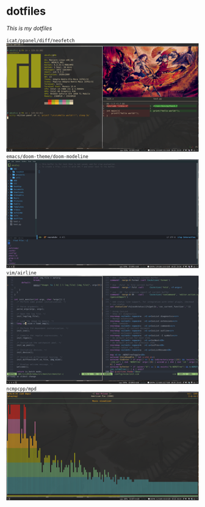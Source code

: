 # dotfiles

*This is my dotfiles*

`icat/ppanel/diff/neofetch`
![1](./img/2019-10-18-233536_1920x1080_scrot.png)
`emacs/doom-theme/doom-modeline`
![2](./img/2019-10-18-233630_1920x1080_scrot.png)
`vim/airline`
![3](./img/2019-10-18-234500_1920x1080_scrot.png)
`ncmpcpp/mpd`
![4](./img/2019-10-19-164103_1920x1080_scrot.png)